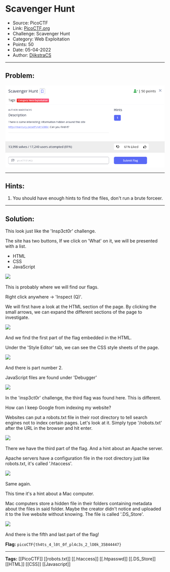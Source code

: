 # Scavenger Hunt
* Source: PicoCTF
* Link: [PicoCTF.org](https://picoctf.org/)
* Challenge: Scavenger Hunt
* Category: Web Exploitation
* Points: 50
* Date: 05-04-2022
* Author: [DjikstraCS](https://github.com/DjikstraCS)

---
## Problem:
![](./attachments/Pasted%20image%2020220403020731.png)

---
## Hints:
1. You should have enough hints to find the files, don't run a brute forceer.

---
## Solution:
This look just like the 'Insp3ct0r' challenge.

The site has two buttons, If we click on 'What' on it, we will be presented with a list.

* HTML
* CSS
* JavaScript

![](Pasted%20image%2020220405211457.png)

This is probably where we will find our flags.

Right click anywhere -> 'Inspect (Q)'.

We will first have a look at the HTML section of the page. By clicking the small arrows, we can expand the different sections of the page to investigate.

![](Pasted%20image%2020220405211027.png)

And we find the first part of the flag embedded in the HTML.

Under the 'Style Editor' tab, we can see the CSS style sheets of the page. 

![](Pasted%20image%2020220405211121.png)

And there is part number 2.

JavaScript files are found under 'Debugger'

![](Pasted%20image%2020220405211240.png)

In the 'insp3ct0r' challenge, the third flag was found here. This is different.

How can I keep Google from indexing my website?

Websites can put a robots.txt file in their root directory to tell search engines not to index certain pages. Let's look at it. Simply type '/robots.txt' after the URL in the browser and hit enter.

![](Pasted%20image%2020220405212425.png)

There we have the third part of the flag. And a hint about an Apache server.

Apache servers have a configuration file in the root directory just like robots.txt, it's called '.htaccess'.

![](Pasted%20image%2020220405212700.png)

Same again.

This time it's a hint about a Mac computer.

Mac computers store a hidden file in their folders containing metadata about the files in said folder. Maybe the creator didn't notice and uploaded it to the live website without knowing. The file is called '.DS_Store'.

![](Pasted%20image%2020220405212807.png)

And there is the fifth and last part of the flag!

**Flag:** `picoCTF{th4ts_4_l0t_0f_pl4c3s_2_lO0k_35844447}`

---
**Tags:** [[PicoCTF]] [[robots.txt]] [[.htaccess]] [[.htpasswd]] [[.DS_Store]] [[HTML]] [[CSS]] [[Javascript]]